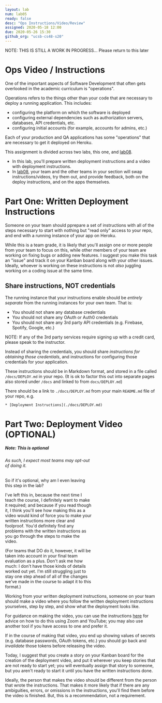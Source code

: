 ```yaml
---
layout: lab
num: lab05
ready: false
desc: "Ops Instructions/Video/Review"
assigned: 2020-05-18 12:00
due: 2020-05-26 15:30
github_org: "ucsb-cs48-s20"
---
```


NOTE: THIS IS STILL A WORK IN PROGRESS... Please return to this later

# Ops Video / Instructions

One of the important aspects of Software Development that often gets overlooked in the academic curriculum is "operations".   

Operations refers to the things other than your code that are necessary to deploy a running application.   This includes:
* configuring the platform on which the software is deployed
* configuring external dependencies such as authorization servers, databases, API credentials, etc.
* configuring initial accounts (for example, accounts for admins, etc.)

Each of your production and QA applications has some "operations" that are necessary to get it deployed on Heroku.

This assignment is divided across two labs, this one, and [lab08](https://ucsb-cs48.github.io/s20/lab/lab08/). 

* In this lab, you'll prepare written deployment instructions and a video with deployment instructions.
* In [lab08](https://ucsb-cs48.github.io/s20/lab/lab08/), your team and the other teams in your section will swap instructions/videos, try them out, and provide feedback, both on the deploy instructions, and on the apps themselves.

# Part One: Written Deployment Instructions

Someone on your team should pprepare a set of instructions with all of the steps necessary to start with nothing but "read only" access to your repo, and end with a running instance of your app on Heroku.  

While this is a team grade, it is likely that you'll assign one or more people from your team to focus on this, while other members of your team are working on fixing bugs or adding new features.  I suggest you make this task an "issue" and track it on your Kanban board along with your other issues.  Ideally, whoever is working on these instructions is not *also* juggling working on a coding issue at the same time.

## Share instructions, NOT credentials

The running instance that your instructions enable should be *entirely separate* from the running instances for your
own team.  That is:

* You should not share any database credentials
* You should not share any OAuth or Auth0 credentials
* You should not share any 3rd party API credentials (e.g. Firebase, Spotify, Google, etc.)
    
NOTE: If any of the 3rd party services require signing up with a credit card, please speak to the instructor.    
    
Instead of sharing the credentials, you should share *instructions for obtaining those credentials*,
and instructions for configuring those credentials for your application.

These instructions should be in Markdown format, and stored in a file called `/docs/DEPLOY.md` in your repo.
(It is ok to factor this out into separate pages also stored under `/docs` and linked to from `docs/DEPLOY.md`)
    
There should be a link to `./docs/DEPLOY.md` from your main `README.md` file of your repo, e.g.
    
```
* [Deployment Instructions](./docs/DEPLOY.md)
```

# Part Two: Deployment Video (OPTIONAL)

<div class="card" style="width: 18rem;">
<div class="card-body">
<h5 class="card-title">Note: This is optional</h5>
<h6 class="card-subtitle mb-2 text-muted">As such, I expect most teams may opt-out of doing it.</h6>
<p class="card-text">
So if it's optional, why am I even leaving this step in the lab?
</p>
<p class="card-text">
I've left this in, because the next time I teach the course, I definitely want to make it required; and because if you
read though it, I think you'll see how making this as a video would kind of force you to make your written instructions
more clear and foolproof.   You'd definitely find any problems with the written instructions as you go through 
the steps to make the video.
</p>
<p class="card-text">
(For teams that DO do it, however, it will be taken into account in your final team evaluation as a plus.   Don't ask me how much: I don't have those kinds of details worked out yet.  I'm still struggling just to stay one step ahead of all of the changes we've made in the course to adapt it to this format.)
</p>
</div>
</div>


Working from your written deployment instructions, someone on your team should make a video where you follow the written deployment instructions yourselves,
step by step, and show what the deployment looks like.   

For guidance on making the video, you can use the instructions [here](https://youtu.be/k0Je8ASh4jo) for advice on how to do this using Zoom and YouTube; you may also use another tool if you have access to one and prefer it.

If in the course of making that video, you end up showing
values of secrets (e.g. database passwords, OAuth tokens, etc.) you should go back and *invalidate* those tokens before
releasing the video.
    
Today, I suggest that you create a story on your Kanban board for the creation of the deployment video, and put it 
wherever you keep stories that are not ready to start yet; you will eventually assign that story to someone, but
you aren't ready to start it until you have the written instructions done.   

Ideally, the person that makes the video
should be different from the person that wrote the instructions.  That makes it more
likely that if there are any ambiguities, errors, or omissions in the instructions, you'll find them before the video
is finished.  But, this is a recommendation, not a requirement.
    
